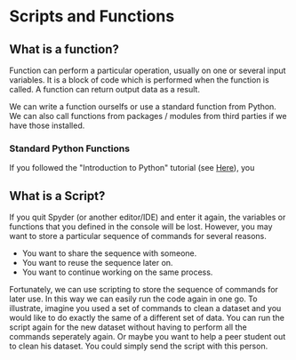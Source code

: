 # Scripts and Functions

## What is a function?

Function can perform a particular operation, usually on one or several input variables. It is a block of code which is performed when the function is called. A function can return output data as a result.

We can write a function ourselfs or use a standard function from Python. We can also call functions from packages / modules from third parties if we have those installed.

### Standard Python Functions

If you followed the "Introduction to Python" tutorial (see [Here](https://pythontutorials.readthedocs.io/en/latest/01_01_GetStarted.html "Introduction")), you 


## What is a Script?

If you quit Spyder (or another editor/IDE) and enter it again, the variables or functions that you defined in the console will be lost. However, you may want to store a particular sequence of commands for several reasons.

- You want to share the sequence with someone.
- You want to reuse the sequence later on.
- You want to continue working on the same process.

Fortunately, we can use scripting to store the sequence of commands for later use. In this way we can easily run the code again in one go. To illustrate, imagine you used a set of commands to clean a dataset and you would like to do exactly the same of a different set of data. You can run the script again for the new dataset without having to perform all the commands seperately again. Or maybe you want to help a peer student out to clean his dataset. You could simply send the script with this person.







